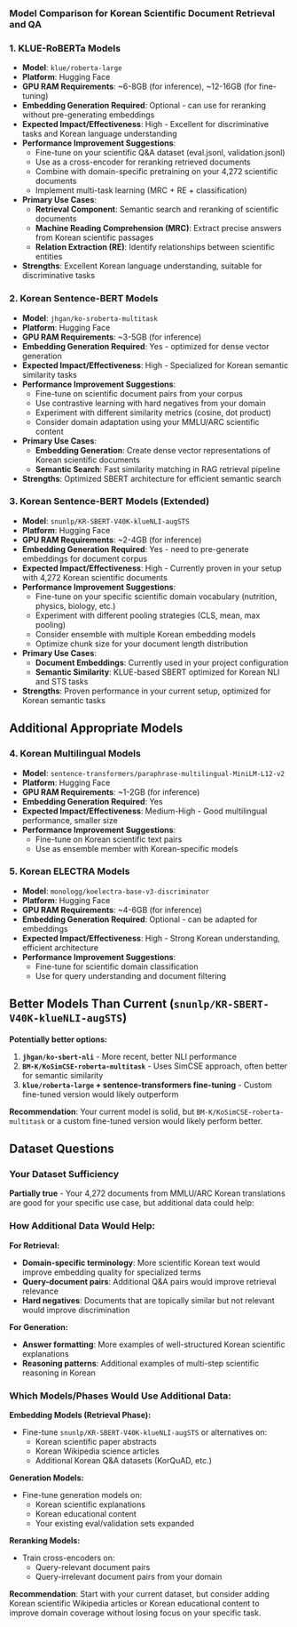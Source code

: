 ### Model Comparison for Korean Scientific Document Retrieval and QA

### 1. **KLUE-RoBERTa Models**
- **Model**: `klue/roberta-large`
- **Platform**: Hugging Face
- **GPU RAM Requirements**: ~6-8GB (for inference), ~12-16GB (for fine-tuning)
- **Embedding Generation Required**: Optional - can use for reranking without pre-generating embeddings
- **Expected Impact/Effectiveness**: High - Excellent for discriminative tasks and Korean language understanding
- **Performance Improvement Suggestions**:
  - Fine-tune on your scientific Q&A dataset (eval.jsonl, validation.jsonl)
  - Use as a cross-encoder for reranking retrieved documents
  - Combine with domain-specific pretraining on your 4,272 scientific documents
  - Implement multi-task learning (MRC + RE + classification)
- **Primary Use Cases**:
  - **Retrieval Component**: Semantic search and reranking of scientific documents
  - **Machine Reading Comprehension (MRC)**: Extract precise answers from Korean scientific passages
  - **Relation Extraction (RE)**: Identify relationships between scientific entities
- **Strengths**: Excellent Korean language understanding, suitable for discriminative tasks

### 2. **Korean Sentence-BERT Models**
- **Model**: `jhgan/ko-sroberta-multitask`
- **Platform**: Hugging Face
- **GPU RAM Requirements**: ~3-5GB (for inference)
- **Embedding Generation Required**: Yes - optimized for dense vector generation
- **Expected Impact/Effectiveness**: High - Specialized for Korean semantic similarity tasks
- **Performance Improvement Suggestions**:
  - Fine-tune on scientific document pairs from your corpus
  - Use contrastive learning with hard negatives from your domain
  - Experiment with different similarity metrics (cosine, dot product)
  - Consider domain adaptation using your MMLU/ARC scientific content
- **Primary Use Cases**:
  - **Embedding Generation**: Create dense vector representations of Korean scientific documents
  - **Semantic Search**: Fast similarity matching in RAG retrieval pipeline
- **Strengths**: Optimized SBERT architecture for efficient semantic search

### 3. **Korean Sentence-BERT Models (Extended)**
- **Model**: `snunlp/KR-SBERT-V40K-klueNLI-augSTS`
- **Platform**: Hugging Face
- **GPU RAM Requirements**: ~2-4GB (for inference)
- **Embedding Generation Required**: Yes - need to pre-generate embeddings for document corpus
- **Expected Impact/Effectiveness**: High - Currently proven in your setup with 4,272 Korean scientific documents
- **Performance Improvement Suggestions**:
  - Fine-tune on your specific scientific domain vocabulary (nutrition, physics, biology, etc.)
  - Experiment with different pooling strategies (CLS, mean, max pooling)
  - Consider ensemble with multiple Korean embedding models
  - Optimize chunk size for your document length distribution
- **Primary Use Cases**:
  - **Document Embeddings**: Currently used in your project configuration
  - **Semantic Similarity**: KLUE-based SBERT optimized for Korean NLI and STS tasks
- **Strengths**: Proven performance in your current setup, optimized for Korean semantic tasks

## Additional Appropriate Models

### 4. **Korean Multilingual Models**
- **Model**: `sentence-transformers/paraphrase-multilingual-MiniLM-L12-v2`
- **Platform**: Hugging Face
- **GPU RAM Requirements**: ~1-2GB (for inference)
- **Embedding Generation Required**: Yes
- **Expected Impact/Effectiveness**: Medium-High - Good multilingual performance, smaller size
- **Performance Improvement Suggestions**:
  - Fine-tune on Korean scientific text pairs
  - Use as ensemble member with Korean-specific models

### 5. **Korean ELECTRA Models**
- **Model**: `monologg/koelectra-base-v3-discriminator`
- **Platform**: Hugging Face
- **GPU RAM Requirements**: ~4-6GB (for inference)
- **Embedding Generation Required**: Optional - can be adapted for embeddings
- **Expected Impact/Effectiveness**: High - Strong Korean understanding, efficient architecture
- **Performance Improvement Suggestions**:
  - Fine-tune for scientific domain classification
  - Use for query understanding and document filtering


## Better Models Than Current (`snunlp/KR-SBERT-V40K-klueNLI-augSTS`)

**Potentially better options:**

1. **`jhgan/ko-sbert-nli`** - More recent, better NLI performance
2. **`BM-K/KoSimCSE-roberta-multitask`** - Uses SimCSE approach, often better for semantic similarity
3. **`klue/roberta-large` + sentence-transformers fine-tuning** - Custom fine-tuned version would likely outperform

**Recommendation**: Your current model is solid, but `BM-K/KoSimCSE-roberta-multitask` or a custom fine-tuned version would likely perform better.

## Dataset Questions

### Your Dataset Sufficiency
**Partially true** - Your 4,272 documents from MMLU/ARC Korean translations are good for your specific use case, but additional data could help:

### How Additional Data Would Help:

**For Retrieval:**
- **Domain-specific terminology**: More scientific Korean text would improve embedding quality for specialized terms
- **Query-document pairs**: Additional Q&A pairs would improve retrieval relevance
- **Hard negatives**: Documents that are topically similar but not relevant would improve discrimination

**For Generation:**
- **Answer formatting**: More examples of well-structured Korean scientific explanations
- **Reasoning patterns**: Additional examples of multi-step scientific reasoning in Korean

### Which Models/Phases Would Use Additional Data:

**Embedding Models (Retrieval Phase):**
- Fine-tune `snunlp/KR-SBERT-V40K-klueNLI-augSTS` or alternatives on:
  - Korean scientific paper abstracts
  - Korean Wikipedia science articles
  - Additional Korean Q&A datasets (KorQuAD, etc.)

**Generation Models:**
- Fine-tune generation models on:
  - Korean scientific explanations
  - Korean educational content
  - Your existing eval/validation sets expanded

**Reranking Models:**
- Train cross-encoders on:
  - Query-relevant document pairs
  - Query-irrelevant document pairs from your domain

**Recommendation**: Start with your current dataset, but consider adding Korean scientific Wikipedia articles or Korean educational content to improve domain coverage without losing focus on your specific task.